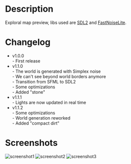 # Description
Exploral map preview, libs used are [SDL2](https://github.com/libsdl-org/SDL) and [FastNoiseLite](https://github.com/Auburn/FastNoiseLite).
# Changelog
- v1.0.0<br>
\- First release
- v1.1.0<br>
\- The world is generated with Simplex noise<br>
\- We can't see beyond world borders anymore<br>
\- Transition from SFML to SDL2<br>
\- Some optimizations<br>
\- Added "stone"
- v1.1.1<br>
\- Lights are now updated in real time
- v1.1.2<br>
\- Some optimizations<br>
\- World generation reworked<br>
\- Added "compact dirt"
# Screenshots
![screenshot1](https://user-images.githubusercontent.com/94078957/197043820-246281be-082a-4d6c-a810-435459904510.png)
![screenshot2](https://user-images.githubusercontent.com/94078957/197043832-3b5e5c18-7dec-47e0-9cb7-a07c4510756f.png)
![screenshot3](https://user-images.githubusercontent.com/94078957/197043892-5058e9d4-f972-458f-9133-437eba6de64e.png)
